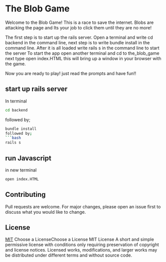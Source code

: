 # The Blob Game
Welcome to the Blob Game!
This is a race to save the internet.
Blobs are attacking the page and Its your job to click them until they are no more!

The first step is to start up the rails server.
Open a terminal and write cd backend in the command line,
next step is to write bundle install in the command line.
After it is all loaded write rails s in the command line to start the server
To start the app open another terminal and cd to the_blob_game 
next type open index.HTML
this will bring up a window in your browser with the game.

Now you are ready to play!
just read the prompts and have fun!!

## start up rails server

In terminal

```bash
cd backend
```
followed by;
```bash
bundle install
followed by;
```bash
rails s
```

## run Javascript

in new terminal

```bash
open index.HTML
```


## Contributing
Pull requests are welcome. For major changes, please open an issue first to discuss what you would like to change.
## License
[MIT](https://choosealicense.com/licenses/mit/)
Choose a LicenseChoose a License
MIT License
A short and simple permissive license with conditions only requiring preservation of copyright and license notices. Licensed works, modifications, and larger works may be distributed under different terms and without source code.


